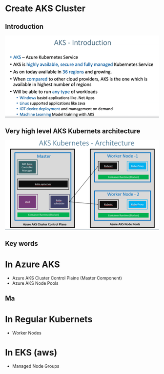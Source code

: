 # Create AKS Cluster
## Introduction
![](2022-11-21-14-41-59.png)
## Very high level AKS Kubernets architecture
![](2022-11-21-14-47-16.png)
## Key words 
# In Azure AKS
* Azure AKS Cluster Control Plaine (Master Component)
* Azure AKS Node Pools 
## Ma
# In Regular Kubernets 
* Worker Nodes

# In EKS (aws)
* Managed Node Groups 